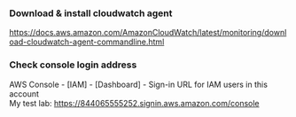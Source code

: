 ### Download & install cloudwatch agent
https://docs.aws.amazon.com/AmazonCloudWatch/latest/monitoring/download-cloudwatch-agent-commandline.html

### Check console login address
AWS Console - [IAM] - [Dashboard] - Sign-in URL for IAM users in this account<br>
My test lab: https://844065555252.signin.aws.amazon.com/console
